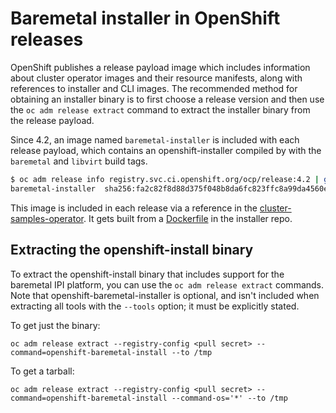 # Baremetal installer in OpenShift releases

OpenShift publishes a release payload image which includes information
about cluster operator images and their resource manifests, along with
references to installer and CLI images. The recommended method for
obtaining an installer binary is to first choose a release version and
then use the `oc adm release extract` command to extract the installer
binary from the release payload.

Since 4.2, an image named `baremetal-installer` is included with each
release payload, which contains an openshift-installer compiled by with
the `baremetal` and `libvirt` build tags.

```sh
$ oc adm release info registry.svc.ci.openshift.org/ocp/release:4.2 | grep baremetal-installer
baremetal-installer  sha256:fa2c82f8d88d375f048b8da6fc823ffc8a99da4560e7478bc6a63f83f6721ca3
```

This image is included in each release via a reference in the
[cluster-samples-operator](https://github.com/openshift/cluster-samples-operator/blob/ee4165c89d53119e541fe9b8141d01cab7207560/manifests/image-references#L17-L20).
It gets built from a [Dockerfile](https://github.com/openshift/installer/blob/master/images/baremetal/Dockerfile.ci) in the installer repo.

## Extracting the openshift-install binary

To extract the openshift-install binary that includes support for the
baremetal IPI platform, you can use the `oc adm release extract`
commands. Note that openshift-baremetal-installer is optional, and isn't
included when extracting all tools with the `--tools` option; it must be
explicitly stated.

To get just the binary:

```
oc adm release extract --registry-config <pull secret> --command=openshift-baremetal-install --to /tmp
```

To get a tarball:

```
oc adm release extract --registry-config <pull secret> --command=openshift-baremetal-install --command-os='*' --to /tmp
```
